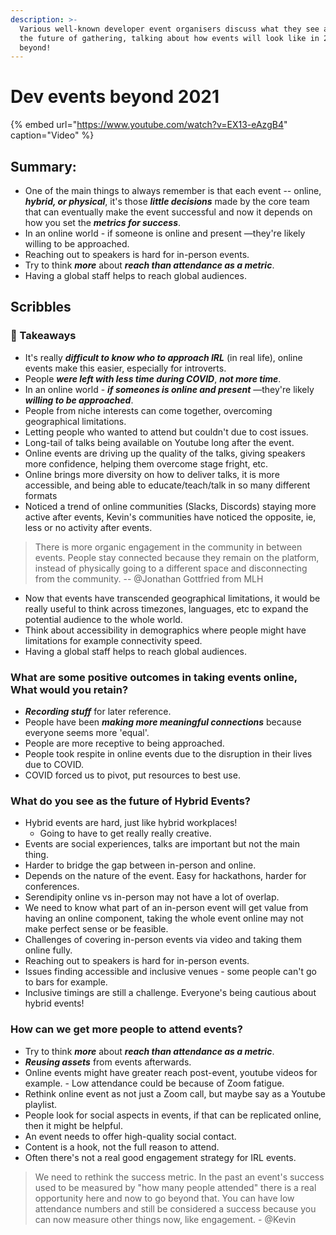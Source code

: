 ```yaml
---
description: >-
  Various well-known developer event organisers discuss what they see as being
  the future of gathering, talking about how events will look like in 2021 and
  beyond!
---
```


# Dev events beyond 2021



{% embed url="https://www.youtube.com/watch?v=EX13-eAzgB4" caption="Video" %}

## Summary: 

* One of the main things to always remember is that each event -- online, _**hybrid, or physical**_, it's those _**little decisions**_ made by the core team that can eventually make the event successful and now it depends on how you set the _**metrics for success**_. 
* In an online world - if someone is online and present —they're likely willing to be approached. 
* Reaching out to speakers is hard for in-person events. 
* Try to think _**more**_ about _**reach than attendance as a metric**_. 
* Having a global staff helps to reach global audiences.

## Scribbles

### 🚩 Takeaways

* It's really _**difficult to know who to approach IRL**_ \(in real life\), online events make this easier, especially for introverts.
* People _**were left with less time during COVID**_, _**not more time**_.
* In an online world - _**if someones is online and present**_ —they're likely _**willing to be approached**_.
* People from niche interests can come together, overcoming geographical limitations.
* Letting people who wanted to attend but couldn't due to cost issues.
* Long-tail of talks being available on Youtube long after the event.
* Online events are driving up the quality of the talks, giving speakers more confidence, helping them overcome stage fright, etc.
* Online brings more diversity on how to deliver talks, it is more accessible, and being able to educate/teach/talk in so many different formats
* Noticed a trend of online communities \(Slacks, Discords\) staying more active after events, Kevin's communities have noticed the opposite, ie, less or no activity after events. 

> There is more organic engagement in the community in between events. People stay connected because they remain on the platform, instead of physically going to a different space and disconnecting from the community. -- @Jonathan Gottfried from MLH

* Now that events have transcended geographical limitations, it would be really useful to think across timezones, languages, etc to expand the potential audience to the whole world. 
* Think about accessibility in demographics where people might have limitations for example connectivity speed.
* Having a global staff helps to reach global audiences.

### What are some positive outcomes in taking events online, What would you retain?

* _**Recording stuff**_ for later reference.
* People have been _**making more meaningful connections**_ because everyone seems more 'equal'.
* People are more receptive to being approached.
* People took respite in online events due to the disruption in their lives due to COVID.
* COVID forced us to pivot, put resources to best use.

### **What do you see as the future of Hybrid Events?**

* Hybrid events are hard, just like hybrid workplaces!
  * Going to have to get really really creative.
* Events are social experiences, talks are important but not the main thing.
* Harder to bridge the gap between in-person and online.
* Depends on the nature of the event. Easy for hackathons, harder for conferences.
* Serendipity online vs in-person may not have a lot of overlap.
* We need to know what part of an in-person event will get value from having an online component, taking the whole event online may not make perfect sense or be feasible.
* Challenges of covering in-person events via video and taking them online fully.
* Reaching out to speakers is hard for in-person events.
* Issues finding accessible and inclusive venues - some people can't go to bars for example.
* Inclusive timings are still a challenge. Everyone's being cautious about hybrid events!

### **How can we get more people to attend events?**

* Try to think _**more**_ about _**reach than attendance as a metric**_.
* _**Reusing assets**_ from events afterwards.
* Online events might have greater reach post-event, youtube videos for example. - Low attendance could be because of Zoom fatigue. 
* Rethink online event as not just a Zoom call, but maybe say as a Youtube playlist.
* People look for social aspects in events, if that can be replicated online, then it might be helpful.
* An event needs to offer high-quality social contact.
* Content is a hook, not the full reason to attend. 
* Often there's not a real good engagement strategy for IRL events.

> We need to rethink the success metric. In the past an event's success used to be measured by "how many people attended" there is a real opportunity here and now to go beyond that. You can have low attendance numbers and still be considered a success because you can now measure other things now, like engagement. - @Kevin

